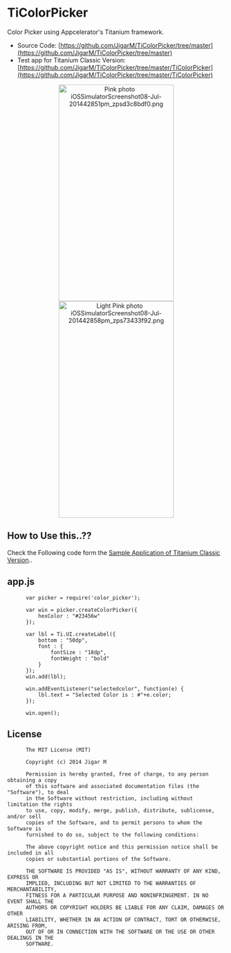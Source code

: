 TiColorPicker
=============

Color Picker using Appcelerator's Titanium framework.

* Source Code: [https://github.com/JigarM/TiColorPicker/tree/master](https://github.com/JigarM/TiColorPicker/tree/master)
* Test app for Titanium Classic Version: [https://github.com/JigarM/TiColorPicker/tree/master/TiColorPicker](https://github.com/JigarM/TiColorPicker/tree/master/TiColorPicker)

<p align="center" >
<a href="http://s1282.photobucket.com/user/jigarm_0809/media/iOSSimulatorScreenshot08-Jul-201442851pm_zpsd3c8bdf0.png.html" target="_blank"><img src="http://i1282.photobucket.com/albums/a534/jigarm_0809/iOSSimulatorScreenshot08-Jul-201442851pm_zpsd3c8bdf0.png" border="0" alt="Pink photo iOSSimulatorScreenshot08-Jul-201442851pm_zpsd3c8bdf0.png" width="266" height="500"/></a>
<a href="http://s1282.photobucket.com/user/jigarm_0809/media/iOSSimulatorScreenshot08-Jul-201442858pm_zps73433f92.png.html" target="_blank"><img src="http://i1282.photobucket.com/albums/a534/jigarm_0809/iOSSimulatorScreenshot08-Jul-201442858pm_zps73433f92.png" border="0" alt="Light Pink photo iOSSimulatorScreenshot08-Jul-201442858pm_zps73433f92.png" width="266" height="500"/></a>
</p>


## How to Use this..??

Check the Following code form the [Sample Application of Titanium Classic Version](https://github.com/JigarM/TiColorPicker/tree/master/TiColorPicker)..

##  app.js

          var picker = require('color_picker');
          
          var win = picker.createColorPicker({
              hexColor : "#23456w"
          });
          
          var lbl = Ti.UI.createLabel({
              bottom : "50dp",
              font : {
                  fontSize : "18dp",
                  fontWeight : "bold"
              }
          });
          win.add(lbl);
          
          win.addEventListener("selectedcolor", function(e) {
              lbl.text = "Selected Color is : #"+e.color;
          });
          
          win.open();


## License

          The MIT License (MIT)
        
          Copyright (c) 2014 Jigar M
        
          Permission is hereby granted, free of charge, to any person obtaining a copy
          of this software and associated documentation files (the "Software"), to deal
          in the Software without restriction, including without limitation the rights
          to use, copy, modify, merge, publish, distribute, sublicense, and/or sell
          copies of the Software, and to permit persons to whom the Software is
          furnished to do so, subject to the following conditions:
          
          The above copyright notice and this permission notice shall be included in all
          copies or substantial portions of the Software.
          
          THE SOFTWARE IS PROVIDED "AS IS", WITHOUT WARRANTY OF ANY KIND, EXPRESS OR
          IMPLIED, INCLUDING BUT NOT LIMITED TO THE WARRANTIES OF MERCHANTABILITY,
          FITNESS FOR A PARTICULAR PURPOSE AND NONINFRINGEMENT. IN NO EVENT SHALL THE
          AUTHORS OR COPYRIGHT HOLDERS BE LIABLE FOR ANY CLAIM, DAMAGES OR OTHER
          LIABILITY, WHETHER IN AN ACTION OF CONTRACT, TORT OR OTHERWISE, ARISING FROM,
          OUT OF OR IN CONNECTION WITH THE SOFTWARE OR THE USE OR OTHER DEALINGS IN THE
          SOFTWARE.
